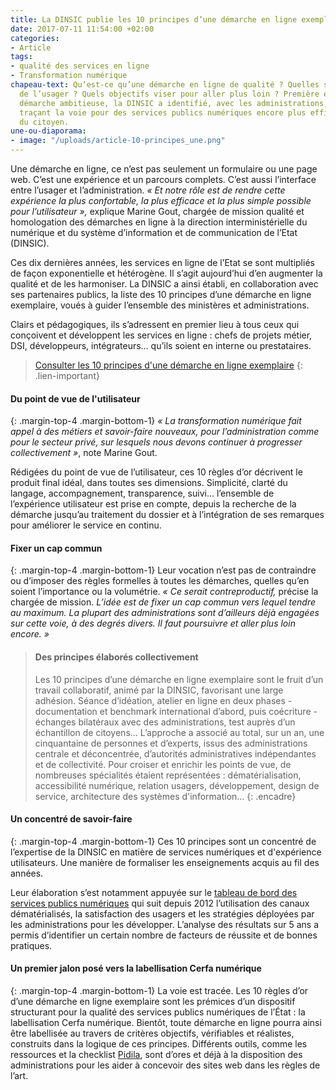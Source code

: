 ```yaml
---
title: La DINSIC publie les 10 principes d’une démarche en ligne exemplaire
date: 2017-07-11 11:54:00 +02:00
categories:
- Article
tags:
- qualité des services en ligne
- Transformation numérique
chapeau-text: Qu’est-ce qu’une démarche en ligne de qualité ? Quelles sont les attentes
  de l’usager ? Quels objectifs viser pour aller plus loin ? Première étape d’une
  démarche ambitieuse, la DINSIC a identifié, avec les administrations, dix principes
  traçant la voie pour des services publics numériques encore plus efficaces et proches
  du citoyen.
une-ou-diaporama:
- image: "/uploads/article-10-principes_une.png"
---
```


Une démarche en ligne, ce n’est pas seulement un formulaire ou une page web. C’est une expérience et un parcours complets. C’est aussi l’interface entre l’usager et l’administration. *« Et notre rôle est de rendre cette expérience la plus confortable, la plus efficace et la plus simple possible pour l’utilisateur »,* explique Marine Gout, chargée de mission qualité et homologation des démarches en ligne à la direction interministérielle du numérique et du système d’information et de communication de l’Etat (DINSIC).

Ces dix dernières années, les services en ligne de l’Etat se sont multipliés de façon exponentielle et hétérogène. Il s’agit aujourd’hui d’en augmenter la qualité et de les harmoniser. La DINSIC a ainsi établi, en collaboration avec ses partenaires publics, la liste des 10 principes d’une démarche en ligne exemplaire, voués à guider l’ensemble des ministères et administrations.

Clairs et pédagogiques, ils s’adressent en premier lieu à tous ceux qui conçoivent et développent les services en ligne : chefs de projets métier, DSI, développeurs, intégrateurs… qu’ils soient en interne ou prestataires.

> [Consulter les 10 principes d'une démarche en ligne exemplaire](https://www.numerique.gouv.fr/publications/dix-principes/ "Consulter les 10 principes d'une démarche en ligne exemplaire")
{: .lien-important}

#### **Du point de vue de l'utilisateur**
{: .margin-top-4 .margin-bottom-1} 
*« La transformation numérique fait appel à des métiers et savoir-faire nouveaux, pour l’administration comme pour le secteur privé, sur lesquels nous devons continuer à progresser collectivement »*, note Marine Gout.

Rédigées du point de vue de l’utilisateur, ces 10 règles d’or décrivent le produit final idéal, dans toutes ses dimensions. Simplicité, clarté du langage, accompagnement, transparence, suivi… l’ensemble de l’expérience utilisateur est prise en compte, depuis la recherche de la démarche jusqu’au traitement du dossier et à l’intégration de ses remarques pour améliorer le service en continu.

#### **Fixer un cap commun**
{: .margin-top-4 .margin-bottom-1} 
Leur vocation n’est pas de contraindre ou d’imposer des règles formelles à toutes les démarches, quelles qu’en soient l’importance ou la volumétrie. *« Ce serait contreproductif,* précise la chargée de mission. *L’idée est de fixer un cap commun vers lequel tendre au maximum. La plupart des administrations sont d’ailleurs déjà engagées sur cette voie, à des degrés divers. Il faut poursuivre et aller plus loin encore. »*

> #### **Des principes élaborés collectivement**
> 
> Les 10 principes d’une démarche en ligne exemplaire sont le fruit d’un travail collaboratif, animé par la DINSIC, favorisant une large adhésion. Séance d’idéation, atelier en ligne en deux phases - documentation et benchmark international d’abord, puis coécriture - échanges bilatéraux avec des administrations, test auprès d’un échantillon de citoyens… L’approche a associé au total, sur un an, une cinquantaine de personnes et d’experts, issus des administrations centrale et déconcentrée, d’autorités administratives indépendantes et de collectivité. Pour croiser et enrichir les points de vue, de nombreuses spécialités étaient représentées : dématérialisation, accessibilité numérique, relation usagers, développement, design de service, architecture des systèmes d'information…
{: .encadre}

#### **Un concentré de savoir-faire**
{: .margin-top-4 .margin-bottom-1} 
Ces 10 principes sont un concentré de l’expertise de la DINSIC en matière de services numériques et d'expérience utilisateurs. Une manière de formaliser les enseignements acquis au fil des années.

Leur élaboration s’est notamment appuyée sur le [tableau de bord des services publics numériques](http://www.modernisation.gouv.fr/ladministration-change-avec-le-numerique/par-des-services-numeriques-aux-usagers/tableau-de-bord-des-services-publics-numeriques-edition-2017) qui suit depuis 2012 l’utilisation des canaux dématérialisés, la satisfaction des usagers et les stratégies déployées par les administrations pour les développer. L’analyse des résultats sur 5 ans a permis d’identifier un certain nombre de facteurs de réussite et de bonnes pratiques.

#### **Un premier jalon posé vers la labellisation Cerfa numérique**
{: .margin-top-4 .margin-bottom-1} 
La voie est tracée. Les 10 règles d’or d’une démarche en ligne exemplaire sont les prémices d’un dispositif structurant pour la qualité des services publics numériques de l’État : la labellisation Cerfa numérique. Bientôt, toute démarche en ligne pourra ainsi être labellisée au travers de critères objectifs, vérifiables et réalistes, construits dans la logique de ces principes. Différents outils, comme les ressources et la checklist [Pidila](http://pidila.gitlab.io/), sont d’ores et déjà à la disposition des administrations pour les aider à concevoir des sites web dans les règles de l’art.